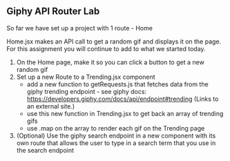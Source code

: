 ## Giphy API Router Lab

So far we have set up a project with 1 route - Home

Home.jsx makes an API call to get a random gif and displays it on the page.
For this assignment you will continue to add to what we started today.

1. On the Home page, make it so you can click a button to get a new random gif 
2. Set up a new Route to a Trending.jsx component
    * add a new function to getRequests.js that fetches data from the giphy trending endpoint - see giphy docs: https://developers.giphy.com/docs/api/endpoint#trending (Links to an external site.) 
    * use this new function in Trending.jsx to get back an array of trending gifs 
    * use .map on the array to render each gif on the Trending page
3. (Optional) Use the giphy search endpoint in a new component with its own route that allows the user to type in a search term that you use in the search endpoint 